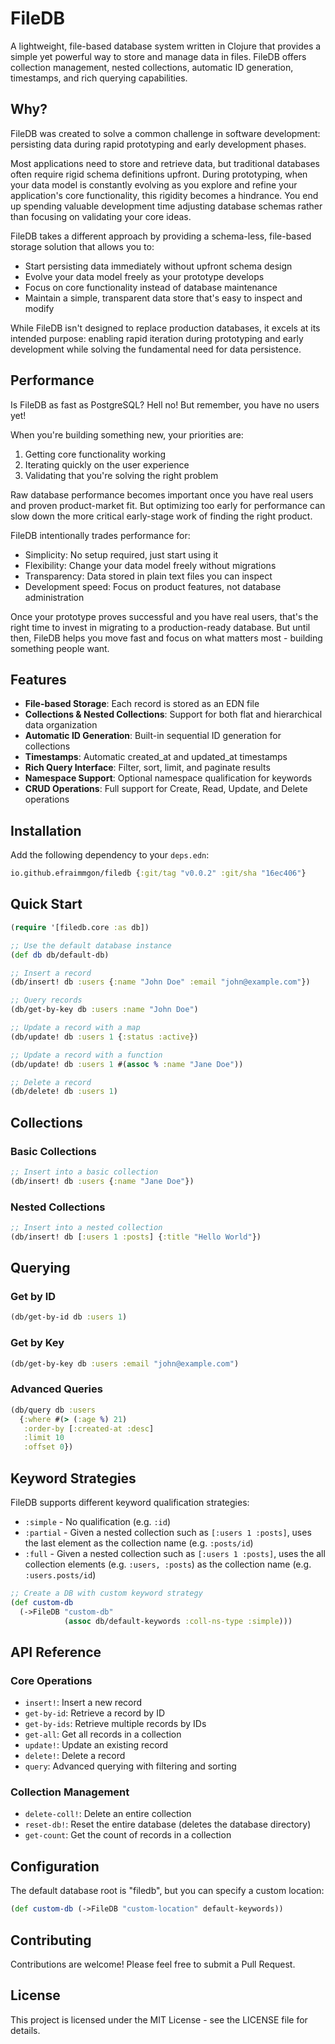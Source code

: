 # FileDB

A lightweight, file-based database system written in Clojure that provides a simple yet powerful way to store and manage data in files. FileDB offers collection management, nested collections, automatic ID generation, timestamps, and rich querying capabilities.

## Why?

FileDB was created to solve a common challenge in software development: persisting data during rapid prototyping and early development phases.

Most applications need to store and retrieve data, but traditional databases often require rigid schema definitions upfront. During prototyping, when your data model is constantly evolving as you explore and refine your application's core functionality, this rigidity becomes a hindrance. You end up spending valuable development time adjusting database schemas rather than focusing on validating your core ideas.

FileDB takes a different approach by providing a schema-less, file-based storage solution that allows you to:

- Start persisting data immediately without upfront schema design
- Evolve your data model freely as your prototype develops
- Focus on core functionality instead of database maintenance
- Maintain a simple, transparent data store that's easy to inspect and modify

While FileDB isn't designed to replace production databases, it excels at its intended purpose: enabling rapid iteration during prototyping and early development while solving the fundamental need for data persistence.


## Performance

Is FileDB as fast as PostgreSQL? Hell no! But remember, you have no users yet! 

When you're building something new, your priorities are:

1. Getting core functionality working
2. Iterating quickly on the user experience 
3. Validating that you're solving the right problem

Raw database performance becomes important once you have real users and proven product-market fit. But optimizing too early for performance can slow down the more critical early-stage work of finding the right product.

FileDB intentionally trades performance for:

- Simplicity: No setup required, just start using it
- Flexibility: Change your data model freely without migrations
- Transparency: Data stored in plain text files you can inspect
- Development speed: Focus on product features, not database administration

Once your prototype proves successful and you have real users, that's the right time to invest in migrating to a production-ready database. But until then, FileDB helps you move fast and focus on what matters most - building something people want.

## Features

- **File-based Storage**: Each record is stored as an EDN file
- **Collections & Nested Collections**: Support for both flat and hierarchical data organization
- **Automatic ID Generation**: Built-in sequential ID generation for collections
- **Timestamps**: Automatic created_at and updated_at timestamps
- **Rich Query Interface**: Filter, sort, limit, and paginate results
- **Namespace Support**: Optional namespace qualification for keywords
- **CRUD Operations**: Full support for Create, Read, Update, and Delete operations

## Installation

Add the following dependency to your `deps.edn`:

```clojure
io.github.efraimmgon/filedb {:git/tag "v0.0.2" :git/sha "16ec406"}
```

## Quick Start

```clojure
(require '[filedb.core :as db])

;; Use the default database instance
(def db db/default-db)

;; Insert a record
(db/insert! db :users {:name "John Doe" :email "john@example.com"})

;; Query records
(db/get-by-key db :users :name "John Doe")

;; Update a record with a map
(db/update! db :users 1 {:status :active})

;; Update a record with a function
(db/update! db :users 1 #(assoc % :name "Jane Doe"))

;; Delete a record
(db/delete! db :users 1)
```

## Collections

### Basic Collections

```clojure
;; Insert into a basic collection
(db/insert! db :users {:name "Jane Doe"})
```

### Nested Collections

```clojure
;; Insert into a nested collection
(db/insert! db [:users 1 :posts] {:title "Hello World"})
```

## Querying

### Get by ID

```clojure
(db/get-by-id db :users 1)
```

### Get by Key

```clojure
(db/get-by-key db :users :email "john@example.com")
```

### Advanced Queries

```clojure
(db/query db :users 
  {:where #(> (:age %) 21)
   :order-by [:created-at :desc]
   :limit 10
   :offset 0})
```

## Keyword Strategies

FileDB supports different keyword qualification strategies:

- `:simple` - No qualification (e.g. `:id`)
- `:partial` - Given a nested collection such as `[:users 1 :posts]`, uses the last element as the collection name (e.g. `:posts/id`)
- `:full` - Given a nested collection such as `[:users 1 :posts]`, uses the all collection elements (e.g. `:users, :posts`) as the collection name (e.g. `:users.posts/id`)

```clojure
;; Create a DB with custom keyword strategy
(def custom-db 
  (->FileDB "custom-db" 
            (assoc db/default-keywords :coll-ns-type :simple)))
```

## API Reference

### Core Operations

- `insert!`: Insert a new record
- `get-by-id`: Retrieve a record by ID
- `get-by-ids`: Retrieve multiple records by IDs
- `get-all`: Get all records in a collection
- `update!`: Update an existing record
- `delete!`: Delete a record
- `query`: Advanced querying with filtering and sorting

### Collection Management

- `delete-coll!`: Delete an entire collection
- `reset-db!`: Reset the entire database (deletes the database directory)
- `get-count`: Get the count of records in a collection

## Configuration

The default database root is "filedb", but you can specify a custom location:

```clojure
(def custom-db (->FileDB "custom-location" default-keywords))
```

## Contributing

Contributions are welcome! Please feel free to submit a Pull Request.

## License

This project is licensed under the MIT License - see the LICENSE file for details. 